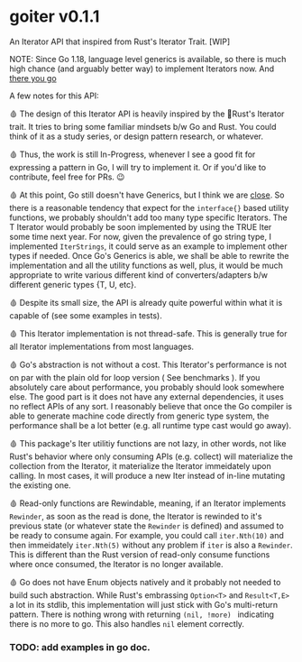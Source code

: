 # goiter v0.1.1

An Iterator API that inspired from Rust's Iterator Trait. [WIP]

NOTE: Since Go 1.18, language level generics is available, so there is much high chance (and arguably better way) to implement Iterators now. And [there you go](https://github.com/golang/go/discussions/54245)


A few notes for this API:

🩸 The design of this Iterator API is heavily inspired by the 🦀Rust's Iterator trait. It tries to bring some familiar mindsets b/w Go and Rust. You could think of it as a study series, or design pattern research, or whatever.

🩸 Thus, the work is still In-Progress, whenever I see a good fit for expressing a pattern in Go, I will try to implement it. Or if you'd like to contribute, feel free for PRs. 😉

🩸 At this point, Go still doesn't have Generics, but I think we are [close](https://blog.golang.org/generics-next-step). So there is a reasonable tendency that expect for the `interface{}` based utility functions, we probably shouldn't add too many type specific Iterators. The T Iterator would probably be soon implemented by using the TRUE Iter<T> some time next year. For now, given the prevalence of go string type, I implemented `IterStrings`, it could serve as an example to implement other types if needed. Once Go's Generics is able, we shall be able to rewrite the implementation and all the utility functions as well, plus, it would be much appropriate to write various different kind of converters/adapters b/w different generic types {T, U, etc}.

🩸 Despite its small size, the API is already quite powerful within what it is capable of (see some examples in tests).

🩸 This Iterator implementation is not thread-safe. This is generally true for all Iterator implementations from most languages.

🩸 Go's abstraction is not without a cost. This Iterator's performance is not on par with the plain old for loop version ( See benchmarks ). If you absolutely care about performance, you probably should look somewhere else. The good part is it does not have any external dependencies, it uses no reflect APIs of any sort. I reasonably believe that once the Go compiler is able to generate machine code directly from generic type system, the performance shall be a lot better (e.g. all runtime type cast would go away).

🩸 This package's Iter utilitiy functions are not lazy, in other words, not like Rust's behavior where only consuming APIs (e.g. collect<T>) will materialize the collection from the Iterator, it materialize the Iterator immeidately upon calling. In most cases, it will produce a new Iter instead of in-line mutating the existing one.

🩸 Read-only functions are Rewindable, meaning, if an Iterator implements `Rewinder`, as soon as the read is done, the Iterator is rewinded to it's previous state (or whatever state the `Rewinder` is defined) and assumed to be ready to consume again.
For example, you could call `iter.Nth(10)` and then immeidately `iter.Nth(5)` without any problem if `iter` is also a `Rewinder`. This is different than the Rust version of read-only consume functions where once consumed, the Iterator is no longer available.

🩸 Go does not have Enum objects natively and it probably not needed to build such abstraction. While Rust's embrassing `Option<T>` and `Result<T,E>` a lot in its stdlib, this implementation will just stick with Go's multi-return pattern. There is nothing wrong with returning `(nil, !more) ` indicating there is no more to go. This also handles `nil` element correctly.

### TODO: add examples in go doc.
